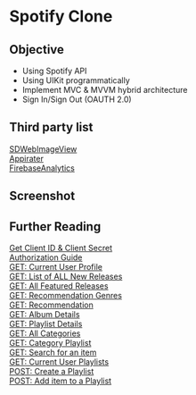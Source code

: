 # Spotify Clone

## Objective

* Using Spotify API
* Using UIKit programmatically
* Implement MVC & MVVM hybrid architecture 
* Sign In/Sign Out (OAUTH 2.0)

## Third party list
[SDWebImageView](https://cocoapods.org/pods/SDWebImage)<br>
[Appirater](https://cocoapods.org/pods/Appirater)<br>
[FirebaseAnalytics](https://cocoapods.org/pods/FirebaseAnalytics)<br>

## Screenshot


## Further Reading
[Get Client ID & Client Secret](https://developer.spotify.com/dashboard/login) <br>
[Authorization Guide](https://developer.spotify.com/documentation/general/guides/authorization-guide/) <br>
[GET: Current User Profile](https://developer.spotify.com/documentation/web-api/reference/#endpoint-get-current-users-profile)<br>
[GET: List of ALL New Releases](https://developer.spotify.com/documentation/web-api/reference/#endpoint-get-new-releases)<br>
[GET: All Featured Releases](https://developer.spotify.com/documentation/web-api/reference/#endpoint-get-featured-playlists)<br>
[GET: Recommendation Genres](https://developer.spotify.com/documentation/web-api/reference/#endpoint-get-recommendation-genres)<br>
[GET: Recommendation](https://developer.spotify.com/documentation/web-api/reference/#endpoint-get-recommendations)<br>
[GET: Album Details](https://developer.spotify.com/documentation/web-api/reference/#endpoint-get-an-album)<br>
[GET: Playlist Details](https://developer.spotify.com/documentation/web-api/reference/#endpoint-get-playlist)<br>
[GET: All Categories](https://developer.spotify.com/documentation/web-api/reference/#endpoint-get-categories)<br>
[GET: Category Playlist](https://developer.spotify.com/documentation/web-api/reference/#endpoint-get-a-categories-playlists)<br>
[GET: Search for an item](https://developer.spotify.com/documentation/web-api/reference/#endpoint-search)<br>
[GET: Current User Playlists](https://developer.spotify.com/documentation/web-api/reference/#endpoint-get-a-list-of-current-users-playlists)<br>
[POST: Create a Playlist](https://developer.spotify.com/documentation/web-api/reference/#endpoint-create-playlist)<br>
[POST: Add item to a Playlist](https://developer.spotify.com/documentation/web-api/reference/#endpoint-add-tracks-to-playlist)<br>
